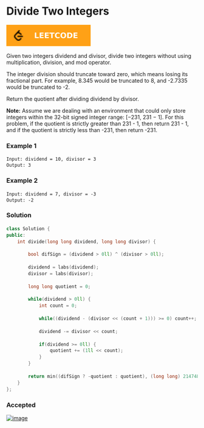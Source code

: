 # Divide Two Integers

[![Problem Link](../assets/lc.svg)](https://leetcode.com/problems/divide-two-integers/)

Given two integers dividend and divisor, divide two integers without using multiplication, division, and mod operator.

The integer division should truncate toward zero, which means losing its fractional part. For example, 8.345 would be truncated to 8, and -2.7335 would be truncated to -2.

Return the quotient after dividing dividend by divisor.

**Note:** Assume we are dealing with an environment that could only store integers within the 32-bit signed integer range: [−231, 231 − 1]. For this problem, if the quotient is strictly greater than 231 - 1, then return 231 - 1, and if the quotient is strictly less than -231, then return -231.

### Example 1
```
Input: dividend = 10, divisor = 3
Output: 3
```

### Example 2
```
Input: dividend = 7, divisor = -3
Output: -2
```

### Solution
```cpp
class Solution {
public:
    int divide(long long dividend, long long divisor) {
        
        bool difSign = (dividend > 0ll) ^ (divisor > 0ll);

        dividend = labs(dividend);
        divisor = labs(divisor);

        long long quotient = 0;

        while(dividend > 0ll) {
            int count = 0;

            while((dividend - (divisor << (count + 1))) >= 0) count++;

            dividend -= divisor << count;

            if(dividend >= 0ll) {
                quotient += (1ll << count);
            }
        }

        return min((difSign ? -quotient : quotient), (long long) 2147483647);
    }
};
```

### Accepted
[![image](https://user-images.githubusercontent.com/44930179/151701468-c76c4fca-68ff-4f37-a48b-ab951aaeb097.png)](https://leetcode.com/submissions/detail/630924752/)